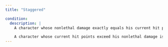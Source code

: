 ```yaml
---
title: "Staggered"

condition:
  description: |
    A character whose nonlethal damage exactly equals his current hit points is staggered. A staggered character may take a single move action or standard action each round (but not both, nor can she take full-round actions).

    A character whose current hit points exceed his nonlethal damage is no longer staggered; a character whose nonlethal damage exceeds his hit points becomes unconscious.
---
```

